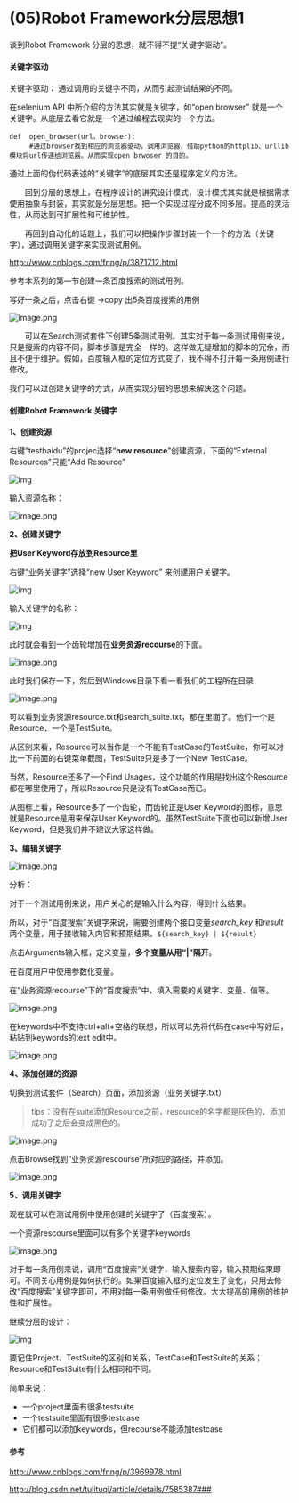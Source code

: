# (05)Robot Framework分层思想1



谈到Robot  Framework 分层的思想，就不得不提“关键字驱动”。

####  关键字驱动

关键字驱动： 通过调用的关键字不同，从而引起测试结果的不同。

在selenium API 中所介绍的方法其实就是关键字，如“open browser” 就是一个关键字。从底层去看它就是一个通过编程去现实的一个方法。

```
def  open_browser(url，browser):
     #通过browser找到相应的浏览器驱动，调用浏览器，借助python的httplib、urllib模块将url传递给浏览器。从而实现open brwoser 的目的。
```

通过上面的伪代码表述的“关键字”的底层其实还是程序定义的方法。

 

　　回到分层的思想上，在程序设计的讲究设计模式，设计模式其实就是根据需求使用抽象与封装，其实就是分层思想。把一个实现过程分成不同多层。提高的灵活性，从而达到可扩展性和可维护性。

 

　　再回到自动化的话题上，我们可以把操作步骤封装一个一个的方法（关键字），通过调用关键字来实现测试用例。

 

<http://www.cnblogs.com/fnng/p/3871712.html>

参考本系列的第一节创建一条百度搜索的测试用例。

写好一条之后，点击右键 ->copy 出5条百度搜索的用例

![image.png](http://upload-images.jianshu.io/upload_images/1683050-d87b343e49434f5b.png?imageMogr2/auto-orient/strip%7CimageView2/2/w/1240)

 　　可以在Search测试套件下创建5条测试用例。其实对于每一条测试用例来说，只是搜索的内容不同，脚本步骤是完全一样的。这样做无疑增加的脚本的冗余，而且不便于维护。假如，百度输入框的定位方式变了，我不得不打开每一条用例进行修改。

 

我们可以过创建关键字的方式，从而实现分层的思想来解决这个问题。

 

#### 创建Robot  Framework 关键字

 

**1、创建资源**

右键“testbaidu”的projec选择“**new resource**”创建资源，下面的“External Resources”只能“Add Resource”

![img](https://images0.cnblogs.com/blog/311516/201409/131640145434083.png)

输入资源名称：

 ![image.png](http://upload-images.jianshu.io/upload_images/1683050-6dd7ed5058736804.png?imageMogr2/auto-orient/strip%7CimageView2/2/w/1240)

 

 

**2、创建关键字**

**把User Keyword存放到Resource里**

右键“业务关键字”选择“new User Keyword” 来创建用户关键字。

 ![img](https://images0.cnblogs.com/blog/311516/201409/131640404815391.png)

 输入关键字的名称：

 ![img](https://images0.cnblogs.com/blog/311516/201409/131641015592518.png)

 此时就会看到一个齿轮增加在**业务资源recourse**的下面。

![image.png](http://upload-images.jianshu.io/upload_images/1683050-1292c99ede413c50.png?imageMogr2/auto-orient/strip%7CimageView2/2/w/1240)

此时我们保存一下，然后到Windows目录下看一看我们的工程所在目录

 ![image.png](http://upload-images.jianshu.io/upload_images/1683050-70c66ddc6eee268c.png?imageMogr2/auto-orient/strip%7CimageView2/2/w/1240)

可以看到业务资源resource.txt和search_suite.txt，都在里面了。他们一个是Resource，一个是TestSuite。

从区别来看，Resource可以当作是一个不能有TestCase的TestSuite，你可以对比一下前面的右键菜单截图，TestSuite只是多了一个New TestCase。

当然，Resource还多了一个Find Usages，这个功能的作用是找出这个Resource都在哪里使用了，所以Resource只是没有TestCase而已。

从图标上看，Resource多了一个齿轮，而齿轮正是User Keyword的图标，意思就是Resource是用来保存User Keyword的。虽然TestSuite下面也可以新增User Keyword，但是我们并不建议大家这样做。

**3、编辑关键字**

![image.png](http://upload-images.jianshu.io/upload_images/1683050-37f0651f37c13bef.png?imageMogr2/auto-orient/strip%7CimageView2/2/w/1240)

分析：

对于一个测试用例来说，用户关心的是输入什么内容，得到什么结果。

所以，对于“百度搜索”关键字来说，需要创建两个接口变量*search_key* 和*result* 两个变量，用于接收输入内容和预期结果。`${search_key} | ${result}`

点击Arguments输入框，定义变量，**多个变量从用“|”隔开**。

 在百度用户中使用参数化变量。 

在“业务资源recourse”下的“百度搜索”中，填入需要的关键字、变量、值等。

![image.png](http://upload-images.jianshu.io/upload_images/1683050-d382bc03804ca24c.png?imageMogr2/auto-orient/strip%7CimageView2/2/w/1240)

 在keywords中不支持ctrl+alt+空格的联想，所以可以先将代码在case中写好后，粘贴到keywords的text edit中。

![image.png](http://upload-images.jianshu.io/upload_images/1683050-eae85290d727910b.png?imageMogr2/auto-orient/strip%7CimageView2/2/w/1240)

**4、添加创建的资源**

切换到测试套件（Search）页面，添加资源（业务关键字.txt）

> tips：没有在suite添加Resource之前，resource的名字都是灰色的，添加成功了之后会变成黑色的。



![image.png](http://upload-images.jianshu.io/upload_images/1683050-2cac01707cb19b17.png?imageMogr2/auto-orient/strip%7CimageView2/2/w/1240)

点击Browse找到“业务资源rescourse”所对应的路径，并添加。

![image.png](http://upload-images.jianshu.io/upload_images/1683050-491c656668ce703d.png?imageMogr2/auto-orient/strip%7CimageView2/2/w/1240)

 

**5、调用关键字**

现在就可以在测试用例中使用创建的关键字了（百度搜索）。

一个资源rescourse里面可以有多个关键字keywords

![image.png](http://upload-images.jianshu.io/upload_images/1683050-16b4f3b621654665.png?imageMogr2/auto-orient/strip%7CimageView2/2/w/1240)

 

对于每一条用例来说，调用“百度搜索”关键字，输入搜索内容，输入预期结果即可。不同关心用例是如何执行的。如果百度输入框的定位发生了变化，只用去修改“百度搜索”关键字即可，不用对每一条用例做任何修改。大大提高的用例的维护性和扩展性。

 

 

继续分层的设计：

 ![img](https://images0.cnblogs.com/blog/311516/201409/131643025278157.png)

 

要记住Project、TestSuite的区别和关系，TestCase和TestSuite的关系；Resource和TestSuite有什么相同和不同。

简单来说：

- 一个project里面有很多testsuite
- 一个testsuite里面有很多testcase
- 它们都可以添加keywords，但recourse不能添加testcase





#### 参考

http://www.cnblogs.com/fnng/p/3969978.html

http://blog.csdn.net/tulituqi/article/details/7585387###